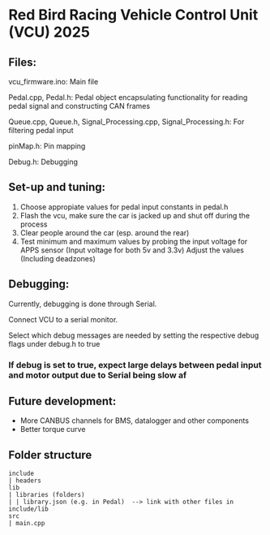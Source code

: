 # Red Bird Racing Vehicle Control Unit (VCU) 2025

## Files:
vcu_firmware.ino: Main file

Pedal.cpp, Pedal.h: Pedal object encapsulating functionality for reading pedal signal and constructing CAN frames

Queue.cpp, Queue.h, Signal_Processing.cpp, Signal_Processing.h: For filtering pedal input

pinMap.h: Pin mapping

Debug.h: Debugging

## Set-up and tuning:
1. Choose appropiate values for pedal input constants in pedal.h
2. Flash the vcu, make sure the car is jacked up and shut off during the process
3. Clear people around the car (esp. around the rear)
4. Test minimum and maximum values by probing the input voltage for APPS sensor (Input voltage for both 5v and 3.3v) Adjust the values (Including deadzones)

## Debugging:
Currently, debugging is done through Serial.

Connect VCU to a serial monitor.

Select which debug messages are needed by setting the respective debug flags under debug.h to true 

### If debug is set to true, expect large delays between pedal input and motor output due to Serial being slow af

## Future development:
- More CANBUS channels for BMS, datalogger and other components
- Better torque curve

## Folder structure
```
include
| headers
lib
| libraries (folders)
| | library.json (e.g. in Pedal)  --> link with other files in include/lib
src
| main.cpp
```
